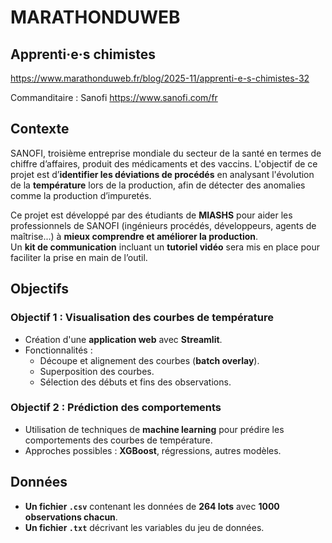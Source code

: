# MARATHONDUWEB
## Apprenti·e·s chimistes
https://www.marathonduweb.fr/blog/2025-11/apprenti-e-s-chimistes-32

Commanditaire : Sanofi https://www.sanofi.com/fr


## Contexte  
SANOFI, troisième entreprise mondiale du secteur de la santé en termes de chiffre d’affaires, produit des médicaments et des vaccins. L'objectif de ce projet est d’**identifier les déviations de procédés** en analysant l'évolution de la **température** lors de la production, afin de détecter des anomalies comme la production d’impuretés.  

Ce projet est développé par des étudiants de **MIASHS** pour aider les professionnels de SANOFI (ingénieurs procédés, développeurs, agents de maîtrise...) à **mieux comprendre et améliorer la production**.  
Un **kit de communication** incluant un **tutoriel vidéo** sera mis en place pour faciliter la prise en main de l’outil.  

## Objectifs  
### Objectif 1 : Visualisation des courbes de température  
- Création d'une **application web** avec **Streamlit**.  
- Fonctionnalités :
  - Découpe et alignement des courbes (**batch overlay**).  
  - Superposition des courbes.  
  - Sélection des débuts et fins des observations.  

### Objectif 2 : Prédiction des comportements  
- Utilisation de techniques de **machine learning** pour prédire les comportements des courbes de température.  
- Approches possibles : **XGBoost**, régressions, autres modèles.  

##  Données  
- **Un fichier `.csv`** contenant les données de **264 lots** avec **1000 observations chacun**.  
- **Un fichier `.txt`** décrivant les variables du jeu de données.

## 
